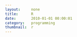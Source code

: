 ```yaml
---
layout:     none
title:      R
date:       2010-01-01 00:00:01
category:   programming
thumbnail:  r
---
```

